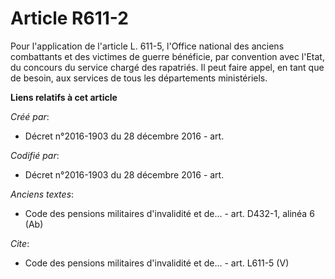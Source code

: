 # Article R611-2

Pour l'application de l'article L. 611-5, l'Office national des anciens combattants et des victimes de guerre bénéficie, par
convention avec l'Etat, du concours du service chargé des rapatriés. Il peut faire appel, en tant que de besoin, aux services
de tous les départements ministériels.

**Liens relatifs à cet article**

_Créé par_:

  - Décret n°2016-1903 du 28 décembre 2016 - art.

_Codifié par_:

  - Décret n°2016-1903 du 28 décembre 2016 - art.

_Anciens textes_:

  - Code des pensions militaires d'invalidité et de... - art. D432-1, alinéa 6 (Ab)

_Cite_:

  - Code des pensions militaires d'invalidité et de... - art. L611-5 (V)
